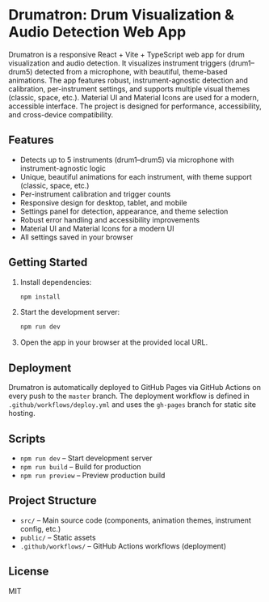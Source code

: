 # Drumatron: Drum Visualization & Audio Detection Web App

Drumatron is a responsive React + Vite + TypeScript web app for drum visualization and audio detection. It visualizes instrument triggers (drum1–drum5) detected from a microphone, with beautiful, theme-based animations. The app features robust, instrument-agnostic detection and calibration, per-instrument settings, and supports multiple visual themes (classic, space, etc.). Material UI and Material Icons are used for a modern, accessible interface. The project is designed for performance, accessibility, and cross-device compatibility.

## Features

- Detects up to 5 instruments (drum1–drum5) via microphone with instrument-agnostic logic
- Unique, beautiful animations for each instrument, with theme support (classic, space, etc.)
- Per-instrument calibration and trigger counts
- Responsive design for desktop, tablet, and mobile
- Settings panel for detection, appearance, and theme selection
- Robust error handling and accessibility improvements
- Material UI and Material Icons for a modern UI
- All settings saved in your browser

## Getting Started

1. Install dependencies:

   ```sh
   npm install
   ```

2. Start the development server:

   ```sh
   npm run dev
   ```

3. Open the app in your browser at the provided local URL.

## Deployment

Drumatron is automatically deployed to GitHub Pages via GitHub Actions on every push to the `master` branch. The deployment workflow is defined in `.github/workflows/deploy.yml` and uses the `gh-pages` branch for static site hosting.

## Scripts

- `npm run dev` – Start development server
- `npm run build` – Build for production
- `npm run preview` – Preview production build

## Project Structure

- `src/` – Main source code (components, animation themes, instrument config, etc.)
- `public/` – Static assets
- `.github/workflows/` – GitHub Actions workflows (deployment)

## License

MIT

